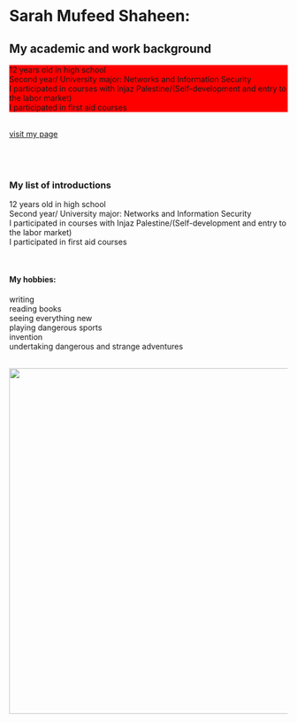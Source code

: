 
<!DOCTYPE html>
<html>
<head>

<title> My first page </title>


<link href="t.css" rel="stylesheet">
</head>
<br>

<body>

<h1> Sarah Mufeed Shaheen:</h1>
<h2> My academic and work background</h2>
<p style="background-color:rgb(255, 0, 0);">12 years old in high school<br>Second year/ University major: Networks and Information Security<br>I participated in courses with Injaz Palestine/(Self-development and entry to the labor market)<br>I participated in first aid courses
</p>

<br>
<a href="https://www.facebook.com/sarah.shaheen.7121/">visit my page</a>
<br>
<br>
<br>
<br>
<h3>My list of introductions</h3>

<p >12 years old in high school<br>Second year/ University major: Networks and Information Security<br>I participated in courses with Injaz Palestine/(Self-development and entry to the labor market)<br>I participated in first aid courses
</p>
<br>
<h4>My hobbies:</h4>
<p>writing<br>reading books<br>seeing everything new<br>playing dangerous sports<br>invention<br>undertaking dangerous and strange adventures
</p>
<br>
<img style="-webkit-user-select: none;margin: auto;cursor: zoom-in;" src="https://1.bp.blogspot.com/-_J-s-q9Ac-8/X4tkguZn1vI/AAAAAAAARNo/d59Zj_Y2l0kEipQUEvPwK8ZXTXbEebIMwCLcBGAsYHQ/s1344/%25D8%25B5%25D9%2588%25D8%25B1-%25D8%25AC%25D9%2585%25D9%258A%25D9%2584%25D8%25A9-%25D9%2588%25D8%25B1%25D9%2588%25D8%25AF.jpg" width="625" height="625">
</body>

</html>
